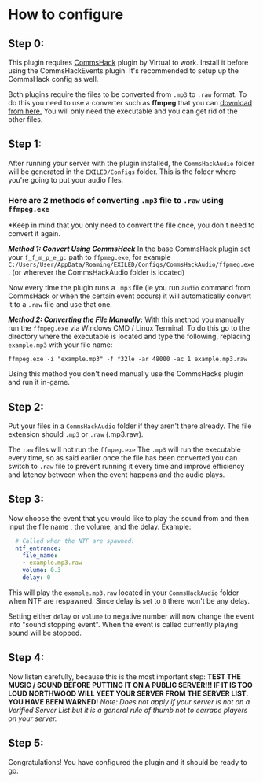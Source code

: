 # How to configure

## Step 0:
This plugin requires [CommsHack](https://github.com/VirtualBrightPlayz/CommsHack) plugin by Virtual to work. Install it before using the CommsHackEvents plugin. It's recommended to setup up the CommsHack config as well.

Both plugins require the files to be converted from `.mp3` to `.raw` format. To do this you need to use a converter such as **ffmpeg** that you can [download from here.](https://www.gyan.dev/ffmpeg/builds/ffmpeg-release-full.7z) You will only need the executable and you can get rid of the other files.


## Step 1:
After running your server with the plugin installed, the `CommsHackAudio` folder will be generated in the `EXILED/Configs` folder. This is the folder where you're going to put your audio files.

### Here are 2 methods of converting `.mp3` file to `.raw` using `ffmpeg.exe`
*Keep in mind that you only need to convert the file once, you don't need to convert it again.

***Method 1: Convert Using CommsHack***
In the base CommsHack plugin set your `f_f_m_p_e_g:` path to `ffpmeg.exe`, for example `C:/Users/User/AppData/Roaming/EXILED/Configs/CommsHackAudio/ffpmeg.exe`. (or wherever the CommsHackAudio folder is located)

Now every time the plugin runs a `.mp3` file (ie you run `audio` command from CommsHack or when the certain event occurs) it will automatically convert it to a `.raw` file and use that one.


***Method 2: Converting the File Manually:***
With this method you manually run the `ffmpeg.exe` via Windows CMD / Linux Terminal. To do this go to the directory where the executable is located and type the following, replacing `example.mp3` with your file name:
```
ffmpeg.exe -i "example.mp3" -f f32le -ar 48000 -ac 1 example.mp3.raw
```
Using this method you don't need manually use the CommsHacks plugin and run it in-game.

## Step 2:
Put your files in a `CommsHackAudio` folder if they aren't there already. The file extension should  `.mp3` or `.raw` (.mp3.raw).

The `raw` files will not run the `ffmpeg.exe`
The `.mp3` will run the executable every time, so as said earlier once the file has been converted you can switch to `.raw` file to prevent running it every time and improve efficiency and latency between when the event happens and the audio plays.

## Step 3:
Now choose the event that you would like to play the sound from and then input the file name , the volume, and the delay.
Example:
```yml
  # Called when the NTF are spawned:
  ntf_entrance:
    file_name: 
    - example.mp3.raw
    volume: 0.3
    delay: 0
 ```
This will play the `example.mp3.raw` located in your `CommsHackAudio` folder when NTF are respawned. Since delay is set to `0` there won't be any delay.

Setting either `delay` or `volume` to negative number will now change the event into "sound stopping event". When the event is called currently playing sound will be stopped.

## Step 4:
Now listen carefully, because this is the most important step:
**TEST THE MUSIC / SOUND BEFORE PUTTING IT ON A PUBLIC SERVER!!! IF IT IS TOO LOUD NORTHWOOD WILL YEET YOUR SERVER FROM THE SERVER LIST. YOU HAVE BEEN WARNED!**
*Note: Does not apply if your server is not on a Verified Server List but it is a general rule of thumb not to earrape players on your server.*

## Step 5:
Congratulations! You have configured the plugin and it should be ready to go.
